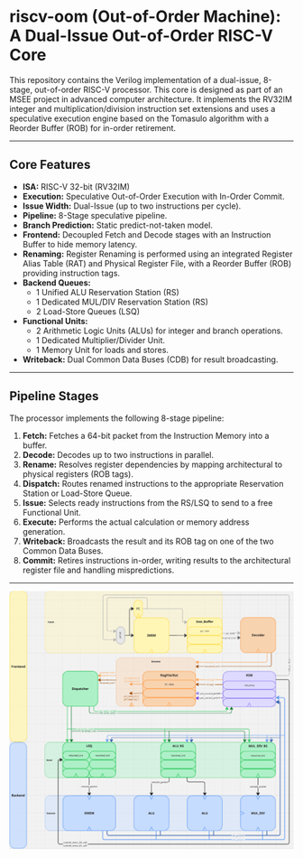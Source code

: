 # riscv-oom (Out-of-Order Machine):  A Dual-Issue Out-of-Order RISC-V Core

This repository contains the Verilog implementation of a dual-issue, 8-stage, out-of-order RISC-V processor. This core is designed as part of an MSEE project in advanced computer architecture. It implements the RV32IM integer and multiplication/division instruction set extensions and uses a speculative execution engine based on the Tomasulo algorithm with a Reorder Buffer (ROB) for in-order retirement.

***

## Core Features

* **ISA:** RISC-V 32-bit (RV32IM)
* **Execution:** Speculative Out-of-Order Execution with In-Order Commit.
* **Issue Width:** Dual-Issue (up to two instructions per cycle).
* **Pipeline:** 8-Stage speculative pipeline.
* **Branch Prediction:** Static predict-not-taken model.
* **Frontend:** Decoupled Fetch and Decode stages with an Instruction Buffer to hide memory latency.
* **Renaming:** Register Renaming is performed using an integrated Register Alias Table (RAT) and Physical Register File, with a Reorder Buffer (ROB) providing instruction tags.
* **Backend Queues:**
    * 1 Unified ALU Reservation Station (RS)
    * 1 Dedicated MUL/DIV Reservation Station (RS)
    * 2 Load-Store Queues (LSQ)
* **Functional Units:**
    * 2 Arithmetic Logic Units (ALUs) for integer and branch operations.
    * 1 Dedicated Multiplier/Divider Unit.
    * 1 Memory Unit for loads and stores.
* **Writeback:** Dual Common Data Buses (CDB) for result broadcasting.

***

## Pipeline Stages

The processor implements the following 8-stage pipeline:

1.  **Fetch:** Fetches a 64-bit packet from the Instruction Memory into a buffer.
2.  **Decode:** Decodes up to two instructions in parallel.
3.  **Rename:** Resolves register dependencies by mapping architectural to physical registers (ROB tags).
4.  **Dispatch:** Routes renamed instructions to the appropriate Reservation Station or Load-Store Queue.
5.  **Issue:** Selects ready instructions from the RS/LSQ to send to a free Functional Unit.
6.  **Execute:** Performs the actual calculation or memory address generation.
7.  **Writeback:** Broadcasts the result and its ROB tag on one of the two Common Data Buses.
8.  **Commit:** Retires instructions in-order, writing results to the architectural register file and handling mispredictions.

***

![Core Block Diagram](./docs/block_diagram.png)
